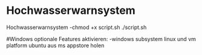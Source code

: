 # Hochwasserwarnsystem
Hochwasserwarnsystem
-chmod +x script.sh
./script.sh

#Windows
optionale Features aktivieren:
-windows subsystem linux und vm platform
ubuntu aus ms appstore holen
